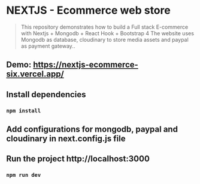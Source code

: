 # NEXTJS - Ecommerce web store
> This repository demonstrates how to build a Full stack E-commerce with Nextjs + Mongodb + React Hook + Bootstrap 4
> The website uses Mongodb as database, cloudinary to store media assets and paypal as payment gateway..

## Demo: https://nextjs-ecommerce-six.vercel.app/



## Install dependencies 
### `npm install`

## Add configurations for mongodb, paypal and cloudinary in next.config.js file

## Run the project http://localhost:3000
### `npm run dev`


